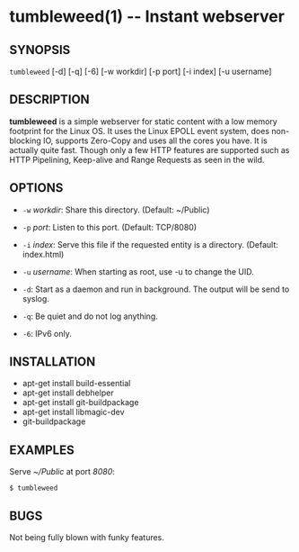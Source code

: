 tumbleweed(1) -- Instant webserver
==================================

## SYNOPSIS

`tumbleweed` [-d] [-q] [-6] [-w workdir] [-p port] [-i index] [-u username]

## DESCRIPTION

**tumbleweed** is a simple webserver for static content with a low memory footprint
for the Linux OS. It uses the Linux EPOLL event system, does non-blocking IO,
supports Zero-Copy and uses all the cores you have. It is actually quite fast.
Though only a few HTTP features are supported such as HTTP Pipelining,
Keep-alive and Range Requests as seen in the wild.

## OPTIONS

  * `-w` *workdir*:
    Share this directory. (Default: ~/Public)

  * `-p` *port*:
	Listen to this port. (Default: TCP/8080)

  * `-i` *index*:
	Serve this file if the requested entity is a directory. (Default: index.html)

  * `-u` *username*:
    When starting as root, use -u to change the UID.

  * `-d`:
	Start as a daemon and run in background. The output will be send to syslog.

  * `-q`:
	Be quiet and do not log anything.

  * `-6`:
	IPv6 only.

## INSTALLATION
  * apt-get install build-essential
  * apt-get install debhelper
  * apt-get install git-buildpackage
  * apt-get install libmagic-dev
  * git-buildpackage

## EXAMPLES

Serve *~/Public* at port *8080*:

	$ tumbleweed

## BUGS

Not being fully blown with funky features.
